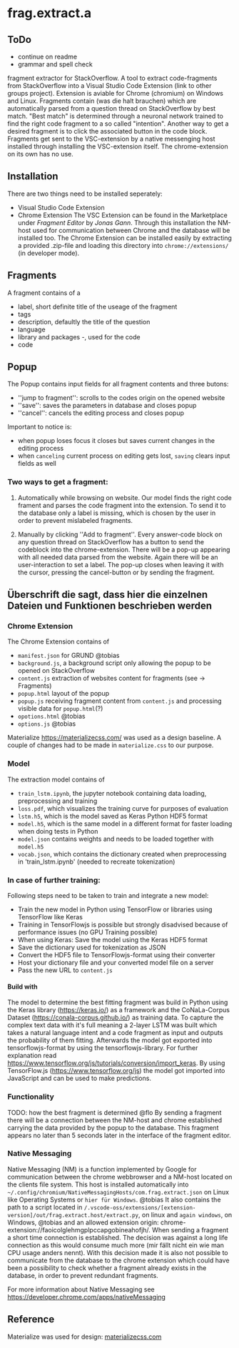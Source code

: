 # frag.extract.a

## ToDo
- continue on readme
- grammar and spell check

fragment extractor for StackOverflow.
A tool to extract code-fragments from StackOverflow into a Visual Studio Code Extension (link to other groups project).
Extension is aviable for Chrome (chromium) on Windows and Linux.
Fragments contain (was die halt brauchen) which are automatically parsed from a question thread on StackOverflow by best
match. "Best match" is determined through a neuronal network trained to
find the right code fragment to a so called "intention". Another way
to get a desired fragment is to click the associated button in the code block.
Fragments get sent to the VSC-extension by a native messenging host installed
through installing the VSC-extension itself. The chrome-extension on its own has
no use.

## Installation 
There are two things need to be installed seperately: 
- Visual Studio Code Extension
- Chrome Extension
The VSC Extension can be found in the Marketplace under *Fragment Editor* by *Jonas Gann*. Through this installation 
the NM-host used for communication between Chrome and the database will be installed too.
The Chrome Extension can be installed easily by extracting a provided .zip-file and loading this directory into
`chrome://extensions/` (in developer mode).

## Fragments
A fragment contains of a
- label, short definite title of the useage of the fragment
- tags
- description, defaultly the title of the question
- language
- library and packages -, used for the code
- code

## Popup
The Popup contains input fields for all fragment contents and three butons:
- ''jump to fragment'': scrolls to the codes origin on the opened website
- ''save'': saves the parameters in database and closes popup
- ''cancel'': cancels the editing process and closes popup

Important to notice is:
- when popup loses focus it closes but saves current changes in the editing process
- when `canceling` current process on editing gets lost, `saving` clears input fields as well


### Two ways to get a fragment:
1. Automatically while browsing on website.
   Our model finds the right code frament
   and parses the code fragment into the extension. To send it to the database only
   a label is missing, which is chosen by the user in order to prevent mislabeled fragments.

2. Manually by clicking ''Add to fragment''.
   Every answer-code block on any question thread on StackOverflow has a button to
   send the codeblock into the chrome-extension. There will be a pop-up
   appearing with all needed data parsed from the website. Again there will be
   an user-interaction to set a label. The pop-up closes when leaving
   it with the cursor, pressing the cancel-button or by sending the fragment.


## Überschrift die sagt, dass hier die einzelnen Dateien und Funktionen beschrieben werden

### Chrome Extension
The Chrome Extension contains of 
- `manifest.json` for GRUND @tobias
- `background.js`, a background script only allowing the popup to be opened on StackOverflow
- `content.js` extraction of websites content for fragments (see -> Fragments) 
- `popup.html` layout of the popup 
- `popup.js` receiving fragment content from `content.js` and processing visible data for `popup.html`(?)
- `opotions.html` @tobias
- `options.js` @tobias

Materialize https://materializecss.com/ was used as a design baseline. A couple of changes had to be made in
`materialize.css` to our purpose.    

### Model
The extraction model contains of
- `train_lstm.ipynb`, the jupyter notebook containing data loading, preprocessing and training
- `loss.pdf`, which visualizes the training curve for purposes of evaluation
- `lstm.h5`, which is the model saved as Keras Python HDF5 format
- `model.h5`, which is the same model in a different format for faster loading when doing tests in Python
- `model.json` contains weights and needs to be loaded together with `model.h5`
- `vocab.json`, which contains the dictionary created when preprocessing in 'train_lstm.ipynb' (needed to recreate tokenization)

### In case of further training:
Following steps need to be taken to train and integrate a new model:
- Train the new model in Python using TensorFlow or libraries using TensorFlow like Keras
- Training in TensorFlowjs is possible but strongly disadvised because of performance issues (no GPU Training possible)
- When using Keras: Save the model using the Keras HDF5 format 
- Save the dictionary used for tokenization as JSON
- Convert the HDF5 file to TensorFlowjs-format using their converter
- Host your dictionary file and your converted model file on a server
- Pass the new URL to `content.js`

#### Build with
The model to determine the best fitting fragment was build in Python using the Keras library (https://keras.io/) as a framework and the CoNaLa-Corpus Dataset (https://conala-corpus.github.io/) as training data.
To capture the complex text data with it's full meaning a 2-layer LSTM was built which takes a natural language intent and a code fragment as input and outputs the probability of them fitting.
Afterwards the model got exported into tensorflowjs-format by using the tensorflowjs-library. For further explanation read https://www.tensorflow.org/js/tutorials/conversion/import_keras.
By using TensorFlow.js (https://www.tensorflow.org/js) the model got imported into JavaScript and can be used to make predictions.


### Functionality
TODO: how the best fragment is determined @flo
By sending a fragment there will be a connection between the NM-host and chrome established carrying the data provided by the popup
to the database. This fragment appears no later than 5 seconds later in the interface of the fragment editor. 

### Native Messaging
Native Messaging (NM) is a function implemented by Google for communication between the chrome webbrowser and
a NM-host located on the clients file system. This host is installed automatically into
`~/.config/chromium/NativeMessagingHosts/com.frag.extract.json`
on Linux like Operating Systems or
``hier für Windows``. @tobias
It also contains the path to a script located in
`/.vscode-oss/extensions/[extension-version]/out/frag.extract.host/extract.py`, on linux and
`again windows`, on Windows, @tobias
and an allowed extension origin: chrome-extension://faoicolglehmgplpccapgobineahofjh/.
When sending a fragment a short time connection is established. The decision was against
a long life connection as this would consume much more (mir fällt nicht ein wie man CPU usage anders nennt).
With this decision made it is also not possible to communicate from the database to the chrome extension
which could have been a possibility to check whether a fragment already exists in the database, in order
to prevent redundant fragments.

For more information about Native Messaging see https://developer.chrome.com/apps/nativeMessaging

## Reference
Materialize was used for design: [materializecss.com](https://materializecss.com/)
